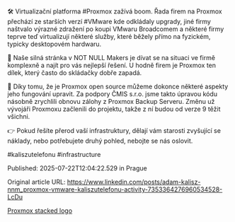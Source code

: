 🛠️ Virtualizační platforma #Proxmox zažívá boom. Řada firem na Proxmox přechází ze starších verzí #VMware kde odkládaly upgrady, jiné firmy naštvalo výrazné zdražení po koupi VMwaru Broadcomem a některé firmy teprve teď virtualizují některé služby, které běžely přímo na fyzickém, typicky desktopovém hardwaru.


🧐 Naše silná stránka v NOT NULL Makers je dívat se na situaci ve firmě komplexně a najít pro vás nejlepší řešení. U hodně firem je Proxmox ten dílek, který často do skládačky dobře zapadá.


👷 Díky tomu, že je Proxmox open source můžeme dokonce některé aspekty jeho fungování upravit. Za podpory ČMIS s.r.o. jsme takto úpravou kódu násobně zrychlili obnovu zálohy z Proxmox Backup Serveru. Změnu už vývojáři Proxmoxu začlenili do projektu, takže z ní budou od verze 9 těžit všichni.


👉 Pokud řešíte přerod vaší infrastruktury, dělají vám starosti zvyšující se náklady, nebo potřebujete druhý pohled, nebojte se nás oslovit.


#kaliszutelefonu #infrastructure

Published: 2025-07-22T12:04:22.529 in Prague

Original article URL: https://www.linkedin.com/posts/adam-kalisz-nnm_proxmox-vmware-kaliszutelefonu-activity-7353364276960534528-LcDu
 
[Proxmox stacked logo](./media/proxmox-logo-stacked-color.png)
